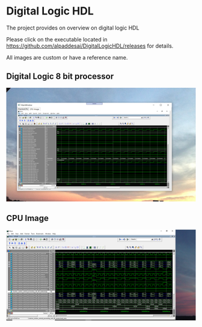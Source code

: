 # Digital Logic HDL

The project provides on overview on digital logic HDL

Please click on the executable located in https://github.com/alpaddesai/DigitalLogicHDL/releases for details. 

All images are custom or have a reference name.

## Digital Logic 8 bit processor
![image](DigitalLogicCPUImage.png)

## CPU Image
![image](CPUImage.png)
